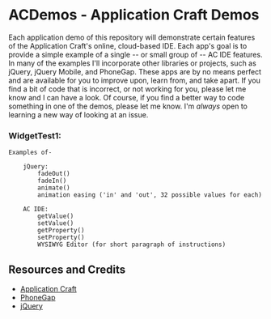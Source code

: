 
ACDemos - Application Craft Demos
===

Each application demo of this repository will demonstrate certain features of the Application Craft's online, cloud-based IDE.  Each app's goal is to provide a simple example of a single -- or small group of -- AC IDE features. In many of the examples I'll incorporate other libraries or projects, such as jQuery, jQuery Mobile, and PhoneGap.  These apps are by no means perfect and are available for you to improve upon, learn from, and take apart.  If you find a bit of code that is incorrect, or not working for you, please let me know and I can have a look.  Of course, if you find a better way to code something in one of the demos, please let me know. I'm *always* open to learning a new way of looking at an issue.

### WidgetTest1:

    Examples of-

        jQuery:
            fadeOut()
            fadeIn()
            animate()
            animation easing ('in' and 'out', 32 possible values for each)

        AC IDE:
            getValue()
            setValue()
            getProperty()
            setProperty()
            WYSIWYG Editor (for short paragraph of instructions)



Resources and Credits
---
  - [Application Craft](http://applicationcraft.com/)    
  - [PhoneGap](http://www.phonegap.com/) 
  - [jQuery](http://jquery.com/)    